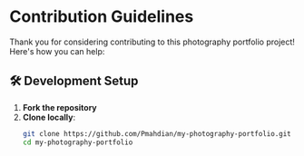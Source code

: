 # Contribution Guidelines

Thank you for considering contributing to this photography portfolio project! Here's how you can help:

## 🛠️ Development Setup

1. **Fork the repository**
2. **Clone locally**:
   ```bash
   git clone https://github.com/Pmahdian/my-photography-portfolio.git
   cd my-photography-portfolio

